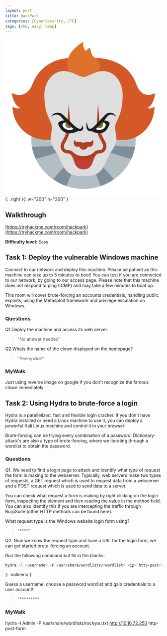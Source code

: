 ```yaml
---
layout: post
title: HackPark
categories: [CyberSecurity, CTF]
tags: [thm, easy, nmap]
---
```


![HackPark](/assets/hackpark.png){: .right }{: w="200" h="200" }

## Walkthrough
[https://tryhackme.com/room/hackpark](https://tryhackme.com/room/hackpark)

**Difficulty level:** Easy

## Task 1: Deploy the vulnerable Windows machine 

Connect to our network and deploy this machine. Please be patient as this machine can take up to 5 minutes to boot! You can test if you are connected to our network, by going to our access page. Please note that this machine does not respond to ping (ICMP) and may take a few minutes to boot up.

This room will cover brute-forcing an accounts credentials, handling public exploits, using the Metasploit framework and privilege escalation on Windows.

### Questions

Q1.Deploy the machine and access its web server.

> "No answer needed"

Q2.Whats the name of the clown displayed on the homepage?

> "Pennywise"

### MyWalk

Just using reverse image on google if you don't recognize the famous clown immediately

## Task 2: Using Hydra to brute-force a login

Hydra is a parallelized, fast and flexible login cracker. If you don't have Hydra installed or need a Linux machine to use it, you can deploy a powerful Kali Linux machine and control it in your browser!

Brute-forcing can be trying every combination of a password. Dictionary-attack's are also a type of brute-forcing, where we iterating through a wordlist to obtain the password.

### Questions

Q1. We need to find a login page to attack and identify what type of request the form is making to the webserver. Typically, web servers make two types of requests, a GET request which is used to request data from a webserver and a POST request which is used to send data to a server.

You can check what request a form is making by right clicking on the login form, inspecting the element and then reading the value in the method field. You can also identify this if you are intercepting the traffic through BurpSuite (other HTTP methods can be found here).

What request type is the Windows website login form using?

> "****"

Q2. Now we know the request type and have a URL for the login form, we can get started brute-forcing an account.

Run the following command but fill in the blanks:

```bash
hydra -l <username> -P /usr/share/wordlists/<wordlist> <ip> http-post-form
```
{: .nolineno }

Guess a username, choose a password wordlist and gain credentials to a user account!


> "********"

### MyWalk

hydra -l Admin -P /usr/share/wordlists/rockyou.txt http://10.10.72.250 http-post-form
